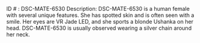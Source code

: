 ID # : DSC-MATE-6530
Description: DSC-MATE-6530 is a human female with several unique features. She has spotted skin and is often seen with a smile. Her eyes are VR Jade LED, and she sports a blonde Ushanka on her head. DSC-MATE-6530 is usually observed wearing a silver chain around her neck.